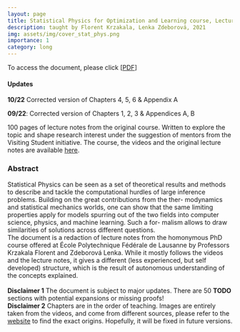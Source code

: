 ```yaml
---
layout: page
title: Statistical Physics for Optimization and Learning course, Lecture Notes
description: taught by Florent Krzakala, Lenka Zdeborová, 2021
img: assets/img/cover_stat_phys.png
importance: 1
category: long
---
```


To access the document, please click \[[PDF](http://simonegiancola09.github.io/files/Stat_Phys_EPFL.pdf)\]

#### Updates

**10/22** Corrected version of Chapters 4, 5, 6 & Appendix A

**09/22**: Corrected version of Chapters 1, 2, 3 & Appendices A, B

100 pages of lecture notes from the original course. Written to explore the topic and shape research interest under the suggestion of mentors from the Visiting Student initiative. 
The course, the videos and the original lecture notes are available [here](https://sphinxteam.github.io/EPFLDoctoralLecture2021/). 

### Abstract
 Statistical Physics can be seen as a set of theoretical results and methods to describe and tackle the
computational hurdles of large inference problems. Building on the great contributions from the ther-
modynamics and statistical mechanics worlds, one can show that the same limiting properties apply for
models spurring out of the two fields into computer science, physics, and machine learning. Such a for-
malism allows to draw similarities of solutions across different questions.
<br/>
The document is a redaction of lecture notes from the homonymous PhD course offered at École Polytechnique Fédérale de Lausanne by Professors Krzakala Florent and Zdeborová Lenka. While it
mostly follows the videos and the lecture notes, it gives a different (less experienced, but self
developed) structure, which is the result of autonomous understanding of the concepts explained.
<br/>
<br/>
    **Disclaimer 1** The document is subject to major updates. There are 50 **TODO** sections with potential expansions or missing proofs!
 <br/>
    **Disclaimer 2** Chapters are in the order of teaching. Images are entirely taken from the videos, and come from different sources, please refer to 
    the [website](https://sphinxteam.github.io/EPFLDoctoralLecture2021/)
 to find the exact origins. Hopefully, it will be fixed in future versions.





